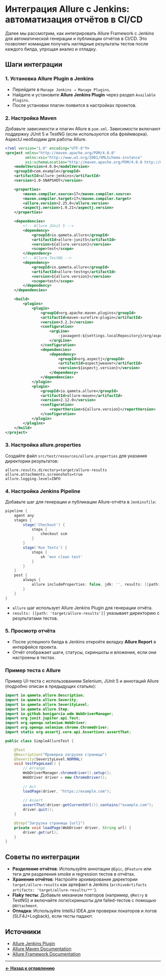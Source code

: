 # Интеграция Allure с Jenkins: автоматизация отчётов в CI/CD

Далее мы рассмотрим, как интегрировать Allure Framework с Jenkins для автоматической генерации и публикации отчётов в CI/CD. Это позволяет командам получать наглядные результаты тестов после каждого билда, упрощая анализ и отладку.

## Шаги интеграции

### 1. Установка Allure Plugin в Jenkins

- Перейдите в `Manage Jenkins → Manage Plugins`.
- Найдите и установите **Allure Jenkins Plugin** через раздел `Available Plugins`.
- После установки плагин появится в настройках проектов.

### 2. Настройка Maven

Добавьте зависимости и плагин Allure в `pom.xml`. Зависимости включают поддержку JUnit 5 и TestNG (если используются оба фреймворка). AspectJ необходим для работы Allure.

```xml
<?xml version="1.0" encoding="UTF-8"?>
<project xmlns="http://maven.apache.org/POM/4.0.0"
         xmlns:xsi="http://www.w3.org/2001/XMLSchema-instance"
         xsi:schemaLocation="http://maven.apache.org/POM/4.0.0 http://maven.apache.org/xsd/maven-4.0.0.xsd">
    <modelVersion>4.0.0</modelVersion>
    <groupId>com.example</groupId>
    <artifactId>allure-jenkins</artifactId>
    <version>1.0-SNAPSHOT</version>

    <properties>
        <maven.compiler.source>17</maven.compiler.source>
        <maven.compiler.target>17</maven.compiler.target>
        <allure.version>2.25.0</allure.version>
        <aspectj.version>1.9.21</aspectj.version>
    </properties>

    <dependencies>
        <!-- Allure JUnit 5 -->
        <dependency>
            <groupId>io.qameta.allure</groupId>
            <artifactId>allure-junit5</artifactId>
            <version>${allure.version}</version>
            <scope>test</scope>
        </dependency>
        <!-- Allure TestNG -->
        <dependency>
            <groupId>io.qameta.allure</groupId>
            <artifactId>allure-testng</artifactId>
            <version>${allure.version}</version>
            <scope>test</scope>
        </dependency>
    </dependencies>

    <build>
        <plugins>
            <plugin>
                <groupId>org.apache.maven.plugins</groupId>
                <artifactId>maven-surefire-plugin</artifactId>
                <version>3.2.3</version>
                <configuration>
                    <argLine>
                        -javaagent:${settings.localRepository}/org/aspectj/aspectjweaver/${aspectj.version}/aspectjweaver-${aspectj.version}.jar
                    </argLine>
                </configuration>
                <dependencies>
                    <dependency>
                        <groupId>org.aspectj</groupId>
                        <artifactId>aspectjweaver</artifactId>
                        <version>${aspectj.version}</version>
                    </dependency>
                </dependencies>
            </plugin>
            <plugin>
                <groupId>io.qameta.allure</groupId>
                <artifactId>allure-maven</artifactId>
                <version>2.12.0</version>
                <configuration>
                    <reportVersion>${allure.version}</reportVersion>
                </configuration>
            </plugin>
        </plugins>
    </build>
</project>
```

### 3. Настройка allure.properties

Создайте файл `src/test/resources/allure.properties` для указания директории результатов:

```properties
allure.results.directory=target/allure-results
allure.attachments.screenshots=true
allure.logging.level=INFO
```

### 4. Настройка Jenkins Pipeline

Добавьте шаг для генерации и публикации Allure-отчёта в `Jenkinsfile`:

```groovy
pipeline {
    agent any
    stages {
        stage('Checkout') {
            steps {
                checkout scm
            }
        }
        stage('Run Tests') {
            steps {
                sh 'mvn clean test'
            }
        }
    }
    post {
        always {
            allure includeProperties: false, jdk: '', results: [[path: 'target/allure-results']]
        }
    }
}
```

- `allure` шаг использует Allure Jenkins Plugin для генерации отчёта.
- `results: [[path: 'target/allure-results']]` указывает директорию с результатами тестов.

### 5. Просмотр отчёта

- После успешного билда в Jenkins откройте вкладку **Allure Report** в интерфейсе проекта.
- Отчёт отображает шаги, статусы, скриншоты и вложения, если они настроены в тестах.

### Пример теста с Allure

Пример UI-теста с использованием Selenium, JUnit 5 и аннотаций Allure (подробно описан в предыдущих статьях):

```java
import io.qameta.allure.Description;
import io.qameta.allure.Severity;
import io.qameta.allure.SeverityLevel;
import io.qameta.allure.Step;
import io.github.bonigarcia.wdm.WebDriverManager;
import org.junit.jupiter.api.Test;
import org.openqa.selenium.WebDriver;
import org.openqa.selenium.chrome.ChromeDriver;
import static org.assertj.core.api.Assertions.assertThat;

public class SimpleAllureTest {

    @Test
    @Description("Проверка загрузки страницы")
    @Severity(SeverityLevel.NORMAL)
    void testPageLoad() {
        // Arrange
        WebDriverManager.chromedriver().setup();
        WebDriver driver = new ChromeDriver();
        
        // Act
        loadPage(driver, "https://example.com");
        
        // Assert
        assertThat(driver.getCurrentUrl()).contains("example.com");
        driver.quit();
    }

    @Step("Загрузка страницы {url}")
    private void loadPage(WebDriver driver, String url) {
        driver.get(url);
    }
}
```

## Советы по интеграции

- **Разделение отчётов**: Используйте аннотации `@Epic`, `@Feature` или теги для разделения smoke и regression тестов в отчётах.
- **Хранение отчётов**: Настройте архивирование директории `target/allure-results` как артефакт в Jenkins (`archiveArtifacts artifacts: 'target/allure-results/**'`).
- **Flaky тесты**: Добавьте механизм повторов (например, `@Retry` в TestNG) и включайте логи/скриншоты для failed-тестов с помощью `@Attachment`.
- **Отладка**: Используйте IntelliJ IDEA для проверки локаторов и логов (SLF4J+Logback), если тесты падают.

## Источники
- [Allure Jenkins Plugin](https://plugins.jenkins.io/allure-jenkins-plugin)
- [Allure Maven Documentation](https://docs.qameta.io/allure/#_maven)
- [Allure Framework Documentation](https://docs.qameta.io/allure/)

---
[**← Назад к оглавлению**](README.md)
